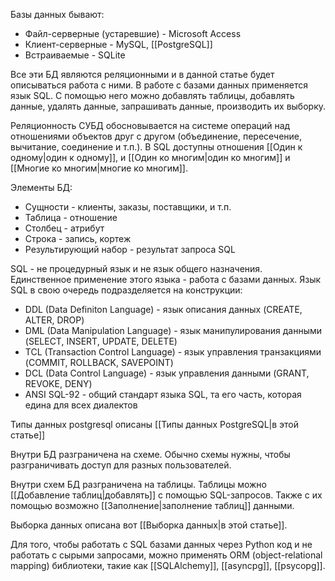 Базы данных бывают:
* Файл-серверные (устаревшие) - Microsoft Access
* Клиент-серверные - MySQL, [[PostgreSQL]]
* Встраиваемые - SQLite

Все эти БД являются реляционными и в данной статье будет описываться работа с ними.
В работе с базами данных применяется язык SQL. С помощью него можно добавлять таблицы, добавлять данные, удалять данные, запрашивать данные, производить их выборку.

Реляционность СУБД обосновывается на системе операций над отношениями объектов друг с другом (объединение, пересечение, вычитание, соединение и т.п.). 
В SQL доступны отношения [[Один к одному|один к одному]], и [[Один ко многим|один ко многим]] и [[Многие ко многим|многие ко многим]].

Элементы БД:
* Сущности - клиенты, заказы, поставщики, и т.п.
* Таблица - отношение
* Столбец - атрибут
* Строка - запись, кортеж
* Результирующий набор - результат запроса SQL

SQL - не процедурный язык и не язык общего назначения. Единственное применение этого языка - работа с базами данных.
Язык SQL в свою очередь подразделяется на конструкции:
* DDL (Data Definiton Language) - язык описания данных (CREATE, ALTER, DROP)
* DML (Data Manipulation Language) - язык манипулирования данными (SELECT, INSERT, UPDATE, DELETE)
* TCL (Transaction Control Language) - язык управления транзакциями (COMMIT, ROLLBACK, SAVEPOINT)
* DCL (Data Control Language) - язык управления данными (GRANT, REVOKE, DENY)
* ANSI SQL-92 - общий стандарт языка SQL, та его часть, которая едина для всех диалектов

Типы данных postgresql описаны [[Типы данных PostgreSQL|в этой статье]] 

Внутри БД разграничена на схеме. Обычно схемы нужны, чтобы разграничивать доступ для разных пользователей.

Внутри схем БД разграничена на таблицы. Таблицы можно [[Добавление таблиц|добавлять]] с помощью SQL-запросов. Также с их помощью возможно [[Заполнение|заполнение таблиц]] данными.

Выборка данных описана вот [[Выборка данных|в этой статье]].

Для того, чтобы работать с SQL базами данных через Python код и не работать с сырыми запросами, можно применять ORM (object-relational mapping) библиотеки, такие как [[SQLAlchemy]], [[asyncpg]], [[psycopg]].

